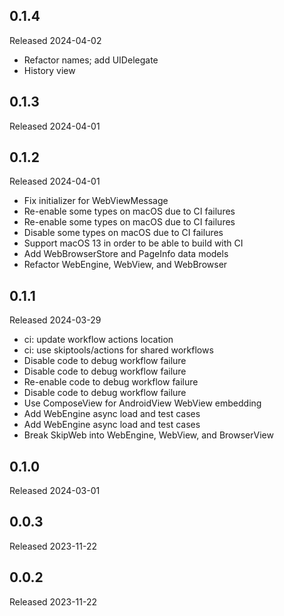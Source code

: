 ## 0.1.4

Released 2024-04-02

  - Refactor names; add UIDelegate
  - History view

## 0.1.3

Released 2024-04-01


## 0.1.2

Released 2024-04-01

  - Fix initializer for WebViewMessage
  - Re-enable some types on macOS due to CI failures
  - Re-enable some types on macOS due to CI failures
  - Disable some types on macOS due to CI failures
  - Support macOS 13 in order to be able to build with CI
  - Add WebBrowserStore and PageInfo data models
  - Refactor WebEngine, WebView, and WebBrowser

## 0.1.1

Released 2024-03-29

  - ci: update workflow actions location
  - ci: use skiptools/actions for shared workflows
  - Disable code to debug workflow failure
  - Disable code to debug workflow failure
  - Re-enable code to debug workflow failure
  - Disable code to debug workflow failure
  - Use ComposeView for AndroidView WebView embedding
  - Add WebEngine async load and test cases
  - Add WebEngine async load and test cases
  - Break SkipWeb into WebEngine, WebView, and BrowserView

## 0.1.0

Released 2024-03-01


## 0.0.3

Released 2023-11-22


## 0.0.2

Released 2023-11-22


